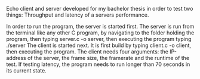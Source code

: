 Echo client and server developed for my bachelor thesis in order to test two things: Throughput and latency of a servers performance. 

In order to run the program, the server is started first. The server is run from the terminal like any other C program, by navigating to the folder holding the program, then typing server.c -o server, then executing the program typing ./server
The client is started next. It is first build by typing client.c -o client, then executing the program. The client needs four arguments: the IP-address of the server, the frame size, the framerate and the runtime of the test. If testing latency, the program needs to run longer than 70 seconds in its current state.
